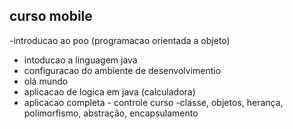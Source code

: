 ## curso mobile
  -introducao ao poo (programacao orientada a objeto)
  - intoducao a linguagem java
  - configuracao do ambiente de desenvolvimentio
  - olá mundo
  - aplicacao de logica em java (calculadora) 
  - aplicacao completa - controle curso
    -classe, objetos, herança, polimorfismo, abstração, encapsulamento